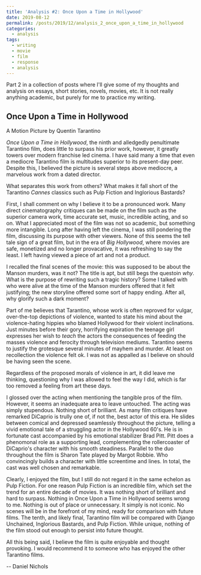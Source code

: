 ```yaml
---
title: 'Analysis #2: Once Upon a Time in Hollywood'
date: 2019-08-12
permalink: /posts/2019/12/analysis_2_once_upon_a_time_in_hollywood
categories:
  - analysis
tags:
  - writing
  - movie
  - film
  - response
  - analysis
---
```


Part 2 in a collection of posts where I'll give some of my thoughts and analysis on essays, short stories, novels, movies, etc. It is not really anything academic, but purely for me to practice my writing.

Once Upon a Time in Hollywood
----------------
A Motion Picture by Quentin Tarantino

_Once Upon a Time in Hollywood_, the ninth and alledgedly penultimate Tarantino film, does little to surpass his prior work, however, it greatly towers over modern franchise led cinema. I have said many a time that even a mediocre Tarantino film is multitudes superior to its present-day peer. Despite this, I believed the picture is several steps above mediocre, a marvelous work from a dated director.

What separates this work from others? What makes it fall short of the Tarantino _Cannes_ classics such as Pulp Fiction and Inglorious Bastards?

First, I shall comment on why I believe it to be a pronounced work. Many direct cinematography critiques can be made on the film such as the superior camera work, time accurate set, music, incredible acting, and so on. What I appreciated most of the film was not so academic, but something more intangible. Long after having left the cinema, I was still pondering the film, discussing its purpose with other viewers. None of this seems the tell tale sign of a great film, but in the era of _Big Hollywood_, where movies are safe, monetized and no longer provacative, it was refreshing to say the least. I left having viewed a piece of art and not a product.

I recalled the final scenes of the movie: this was supposed to be about the Manson murders, was it not? The title is apt, but still begs the questoin _why_. What is the purpose of rewriting such a tragic history? Some I talked with who were alive at the time of the Manson murders offered that it felt justifying; the new storyline offered some sort of happy ending. After all, why glorify such a dark moment?

Part of me believes that Tarantino, whose work is often reproved for vulgar, over-the-top depictions of violence, wanted to state his mind about the violence-hating hippies who blamed Hollywood for their violent inclinations. Just minutes before their gory, horrifying expiration the teenage girl expresses her wish to _teach_ the actors the consequences of feeding the masses violence and ferocity through television mediums. Tarantino seems to justify the grotesque several minutes of mayhem and murder. At least on recollection the violence felt ok. I was not as appalled as I believe on should be having seen the scene.

Regardless of the proposed morals of violence in art, it did leave me thinking, questioning why I was allowed to feel the way I did, which is far too removed a feeling from art these days.

I glossed over the acting when mentioning the tangible pros of the film. However, it seems an inadequate area to leave untouched. The acting was simply stupendous. Nothing short of brilliant. As many film critiques have remarked DiCaprio is trully one of, if not the, best actor of this era. He slides between comical and depressed seamlessly throughout the picture, telling a vivid emotional tale of a struggling actor in the Hollywood 60's. He is in fortunate cast accompanied by his emotional stabilizer Brad Pitt. Pitt does a phenomonal role as a supporting lead, complementing the rollercoaster of DiCaprio's character with his smooth steadiness. Parallel to the duo throughout the film is Sharon Tate played by Margot Robbie. Who convincingly builds a character with little screentime and lines. In total, the cast was well chosen and remarkable.

Clearly, I enjoyed the film, but I still do not regard it in the same echelon as Pulp Fiction. For one reason Pulp Fiction is an incredible film, which set the trend for an entire decade of movies. It was nothing short of brilliant and hard to surpass. Nothing in Once Upon a Time in Hollywood seems wrong to me. Nothing is out of place or unnecessary. It simply is not iconic. No scenes will be in the forefront of my mind, ready for comparison with future films. The tenth, and likely final, Tarantino film will be compared with Django Unchained, Inglorious Bastards, and Pulp Fiction. While unique, nothing of the film stood out enough to persist into future thought.

All this being said, I believe the film is quite enjoyable and thought provoking. I would recommend it to someone who has enjoyed the other Tarantino films.

-- Daniel Nichols
